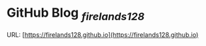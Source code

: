 # GitHub Blog <sub>_firelands128_</sub>
URL: [https://firelands128.github.io](https://firelands128.github.io)
